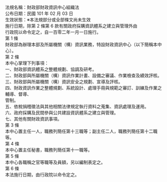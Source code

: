 法規名稱：財政部財政資訊中心組織法  
公布日期：民國 101 年 02 月 03 日  
生效狀態：※本法規部分或全部條文尚未生效  
施行日期，除第 2 條第 6 款有關政府採購資訊體系之建立與管理外由  
行政院以命令定之，自一百零二年一月一日施行。  
第 1 條  
財政部為辦理本部及所屬機關（構）資訊業務，特設財政資訊中心（以下簡稱本中心）。  
第 2 條  
本中心掌理下列事項：  
一、財政部資訊體系之整體規劃、協調及研考。  
二、財政部與所屬機關（構）資訊作業計畫、設備之審議、作業檢查及績效評核。  
三、財政部與所屬機關（構）資訊安全之規劃、宣導及評核。  
四、財政資訊作業之整體規劃、系統設計、處理手冊與規範之審訂、訓練及作業之輔導、督導、  
管制。  
五、依稅捐稽徵法與其他相關法律規定執行資料之蒐集、資訊處理及運用。  
六、政府採購及民間參與公共建設資訊體系之建立與管理。  
七、其他有關財政資訊事項。  
第 3 條  
本中心置主任一人，職務列簡任第十三職等；副主任二人，職務列簡任第十二職等。  
第 4 條  
本中心置主任秘書，職務列簡任第十一職等。  
第 5 條  
本中心各職稱之官等職等及員額，另以編制表定之。  
第 6 條  
本法施行日期，由行政院以命令定之。  


